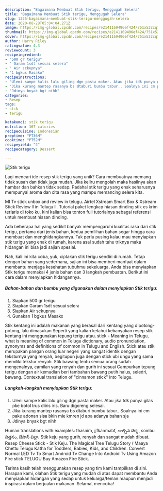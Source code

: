```yaml
---
description: "Bagaimana Membuat Stik terigu, Menggugah Selera"
title: "Bagaimana Membuat Stik terigu, Menggugah Selera"
slug: 1325-bagaimana-membuat-stik-terigu-menggugah-selera
date: 2020-08-28T05:04:04.271Z
image: https://img-global.cpcdn.com/recipes/e2141169496ef424/751x532cq70/stik-terigu-foto-resep-utama.jpg
thumbnail: https://img-global.cpcdn.com/recipes/e2141169496ef424/751x532cq70/stik-terigu-foto-resep-utama.jpg
cover: https://img-global.cpcdn.com/recipes/e2141169496ef424/751x532cq70/stik-terigu-foto-resep-utama.jpg
author: Harry Riley
ratingvalue: 4.3
reviewcount: 3
recipeingredient:
- "500 gr terigu"
- " Garam 1sdt sesuai selera"
- " Air sckupnya"
- "1 bgkus Masako"
recipeinstructions:
- "Uleni sampe kalis lalu giling dgn pasta maker. Atau jika tdk punya gilas pke botol trus diiris iris. Baru digoreng.selesai."
- "Jika kurang mantep rasanya bs dtaburi bumbu tabur.. Soalnya ini cm pake adonan sisa bkin mie kmren jd apa adanya bahan sja"
- "Jdinya bnyak bgt nihh"
categories:
- Resep
tags:
- stik
- terigu

katakunci: stik terigu 
nutrition: 167 calories
recipecuisine: Indonesian
preptime: "PT36M"
cooktime: "PT52M"
recipeyield: "4"
recipecategory: Dessert

---
```



![Stik terigu](https://img-global.cpcdn.com/recipes/e2141169496ef424/751x532cq70/stik-terigu-foto-resep-utama.jpg)

Lagi mencari ide resep stik terigu yang unik? Cara membuatnya memang tidak susah dan tidak juga mudah. Jika keliru mengolah maka hasilnya akan hambar dan bahkan tidak sedap. Padahal stik terigu yang enak seharusnya mempunyai aroma dan cita rasa yang mampu memancing selera kita.

MI Tv stick unbox and review in telugu. Airtel Xstream Smart Box &amp; Xstream Stick Review ll in Telugu ll. Tutorial paket lengkap hiasan dinding stik es krim terlaris di toko ku. kini kalian bisa tonton full tutorialnya sebagai referensi untuk membuat hiasan dinding.

Ada beberapa hal yang sedikit banyak mempengaruhi kualitas rasa dari stik terigu, pertama dari jenis bahan, kedua pemilihan bahan segar hingga cara membuat dan menghidangkannya. Tak perlu pusing kalau mau menyiapkan stik terigu yang enak di rumah, karena asal sudah tahu triknya maka hidangan ini bisa jadi sajian spesial.


Nah, kali ini kita coba, yuk, ciptakan stik terigu sendiri di rumah. Tetap dengan bahan yang sederhana, sajian ini bisa memberi manfaat dalam membantu menjaga kesehatan tubuhmu sekeluarga. Anda bisa menyiapkan Stik terigu memakai 4 jenis bahan dan 3 langkah pembuatan. Berikut ini cara dalam menyiapkan hidangannya.

<!--inarticleads1-->

##### Bahan-bahan dan bumbu yang digunakan dalam menyiapkan Stik terigu:

1. Siapkan 500 gr terigu
1. Siapkan  Garam 1sdt sesuai selera
1. Siapkan  Air sckupnya
1. Gunakan 1 bgkus Masako


Stik kentang ini adalah makanan yang berasal dari kentang yang dipotong-potong, lalu dimasukan Seperti yang kalian ketahui kebanyakan resep stik kentang ini menggunakan tepung terigu atau. stick - Meaning in Telugu, what is meaning of common in Telugu dictionary, audio pronunciation, synonyms and definitions of common in Telugu and English. Stick atau stik merupakan pangan orang luar negeri yang sangat identik dengan teksturnya yang renyah, begitupun juga dengan stick ubi ungu yang sama memiliki tekstur renyah. Stik bawang tentu semua orang sudah mengenalnya, camilan yang renyah dan gurih ini sesuai Campurkan tepung terigu dengan air kemudian beri tambahan bawang putih halus, seledri, bawang. Contextual translation of &#34;cinnamon stick&#34; into Telugu. 

<!--inarticleads2-->

##### Langkah-langkah menyiapkan Stik terigu:

1. Uleni sampe kalis lalu giling dgn pasta maker. Atau jika tdk punya gilas pke botol trus diiris iris. Baru digoreng.selesai.
1. Jika kurang mantep rasanya bs dtaburi bumbu tabur.. Soalnya ini cm pake adonan sisa bkin mie kmren jd apa adanya bahan sja
1. Jdinya bnyak bgt nihh


Human translations with examples: thasnim, jjfkanmabf, దాల్చిన చెక్క, sombu విత్తనం, బేసాన్ చిల్లా. Stik keju yang gurih, renyah dan sangat mudah dibuat. Resep Cheese Stick - Stik Keju. The Magical Tree Telugu Story / Maaya Chettu Telugu Katha for Toddlers, Babies, Kids, and Children. Convert Normal LED Tv To Smart Android Tv Change Into Android Tv Using Amazon Fire stick TELUGU Buy Amazon Fire Stick. 

Terima kasih telah menggunakan resep yang tim kami tampilkan di sini. Harapan kami, olahan Stik terigu yang mudah di atas dapat membantu Anda menyiapkan hidangan yang sedap untuk keluarga/teman maupun menjadi inspirasi dalam berjualan makanan. Selamat mencoba!
